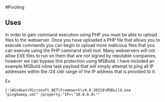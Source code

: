 #Pivoting

## Uses

In order to gain command execution using PHP you must be able to upload files to the webserver. Once you have uploaded a PHP file that allows you to execute commands you can begin to upload more malicious files that you can execute using the PHP command shell tool. Many webservers will not allow EXE files to run on them that are not signed by reputable companies, however we can bypass this protection using MSBuild. I have included an example MSBuild inline task payload that will simply attempt to ping all IP addresses within the /24 cidr range of the IP address that is provided to it.

Ex
```
C:\Windows\Microsoft.NET\Framework\v4.0.30319\MSBuild.exe "pingSweep.xml" /property:"IP=\"10.0.0.0\""
```
